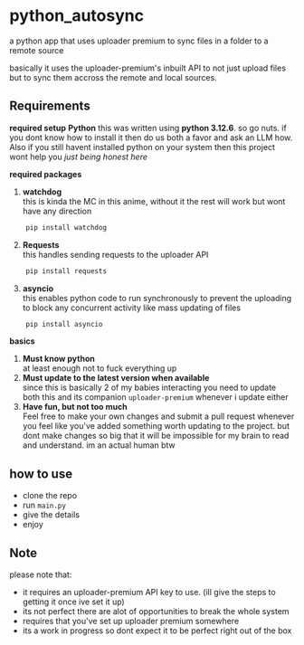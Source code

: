 # python_autosync
a python app that uses uploader premium to sync files in a folder to a remote source

basically it uses the uploader-premium's inbuilt API to not just upload files but to sync them accross the remote and local sources.

## Requirements
**required setup**
**Python**
this was written using **python 3.12.6**. so go nuts. if you dont know how to install it then do us both a favor and ask an LLM how. Also if you still havent installed python on your system then this project wont help you *just being honest here*

**required packages**
1. **watchdog**  
this is kinda the MC in this anime, without it the rest will work but wont have any direction

```bash
	pip install watchdog
```
2. **Requests**  
this handles sending requests to the uploader API

```bash
	pip install requests
```
3. **asyncio**  
this enables python code to run synchronously to prevent the uploading to block any concurrent activity like mass updating of files

```bash
	pip install asyncio
```

**basics**
1. **Must know python**  
at least enough not to fuck everything up
2. **Must update to the latest version when available**  
since this is basically 2 of my babies interacting you need to update both this and its companion `uploader-premium` whenever i update either
3. **Have fun, but not too much**  
Feel free to make your own changes and submit a pull request whenever you feel like you've added something worth updating to the project. but dont make changes so big that it will be impossible for my brain to read and understand. im an actual human btw

## how to use
- clone the repo
- run `main.py`
- give the details
- enjoy

## Note
please note that:
- it requires an uploader-premium API key to use. (ill give the steps to getting it once ive set it up)
- its not perfect there are alot of opportunities to break the whole system
- requires that you've set up uploader premium somewhere
- its a work in progress so dont expect it to be perfect right out of the box
